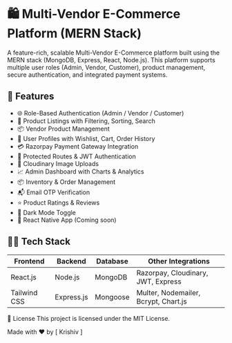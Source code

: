 # 🛍️ Multi-Vendor E-Commerce Platform (MERN Stack)

A feature-rich, scalable Multi-Vendor E-Commerce platform built using the MERN stack (MongoDB, Express, React, Node.js). This platform supports multiple user roles (Admin, Vendor, Customer), product management, secure authentication, and integrated payment systems.

## 🚀 Features

- 🌐 Role-Based Authentication (Admin / Vendor / Customer)
- 🛒 Product Listings with Filtering, Sorting, Search
- 📦 Vendor Product Management
- 👤 User Profiles with Wishlist, Cart, Order History
- 💳 Razorpay Payment Gateway Integration
- 🔐 Protected Routes & JWT Authentication
- 📸 Cloudinary Image Uploads
- 📈 Admin Dashboard with Charts & Analytics
- 📦 Inventory & Order Management
- 📬 Email OTP Verification
- ⭐ Product Ratings & Reviews
- 🌙 Dark Mode Toggle
- 📱 React Native App (Coming soon)

## 🧑‍💻 Tech Stack

| Frontend  | Backend   | Database | Other Integrations |
|-----------|-----------|----------|---------------------|
| React.js  | Node.js   | MongoDB  | Razorpay, Cloudinary, JWT, Express |
| Tailwind CSS | Express.js | Mongoose | Multer, Nodemailer, Bcrypt, Chart.js |


📃 License
This project is licensed under the MIT License.


Made with ❤️ by [ Krishiv ]
